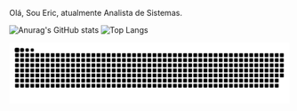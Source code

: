 Olá, Sou Eric, atualmente Analista de Sistemas.


![Anurag's GitHub stats](https://github-readme-stats.vercel.app/api?username=EricFNL1&show_icons=true&theme=radical)
![Top Langs](https://github-readme-stats.vercel.app/api/top-langs/?username=EricFNL1&size_weight=0.5&count_weight=0.5)

<picture align="center">
  <source media="(prefers-color-scheme: dark)" srcset="https://raw.githubusercontent.com/EricFNL1/EricFNL1/output/github-contribution-grid-snake-dark.svg">
  <source media="(prefers-color-scheme: light)" srcset="https://raw.githubusercontent.com/EricFNL1/EricFNL1/output/github-contribution-grid-snake-dark.svg">
  <img align="center" alt="github contribution grid snake animation" src="https://raw.githubusercontent.com/mari4souza/mari4souza/output/github-contribution-grid-snake.svg">
</picture>
